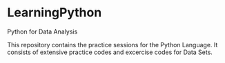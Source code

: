 # LearningPython
Python for Data Analysis

This repository contains the practice sessions for the Python Language. It consists of extensive practice codes and excercise codes for Data Sets. 




